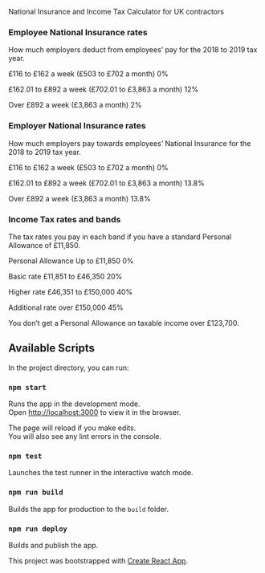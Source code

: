 National Insurance and Income Tax Calculator for UK contractors

### Employee National Insurance rates
How much employers deduct from employees’ pay for the 2018 to 2019 tax year.

£116 to £162 a week (£503 to £702 a month)          0%

£162.01 to £892 a week (£702.01 to £3,863 a month)  12%

Over £892 a week (£3,863 a month)                   2%

### Employer National Insurance rates
How much employers pay towards employees’ National Insurance for the 2018 to 2019 tax year.

£116 to £162 a week (£503 to £702 a month)          0%

£162.01 to £892 a week (£702.01 to £3,863 a month)  13.8%

Over £892 a week (£3,863 a month)                   13.8%

### Income Tax rates and bands
The tax rates you pay in each band if you have a standard Personal Allowance of £11,850.

Personal Allowance    Up to £11,850	          0%

Basic rate	          £11,851 to £46,350	    20%

Higher rate	          £46,351 to £150,000	    40%

Additional rate	      over £150,000	          45%

You don’t get a Personal Allowance on taxable income over £123,700.

## Available Scripts

In the project directory, you can run:

### `npm start`

Runs the app in the development mode.<br>
Open [http://localhost:3000](http://localhost:3000) to view it in the browser.

The page will reload if you make edits.<br>
You will also see any lint errors in the console.

### `npm test`

Launches the test runner in the interactive watch mode.

### `npm run build`

Builds the app for production to the `build` folder.<br>


### `npm run deploy`

Builds and publish the app.<br>

This project was bootstrapped with [Create React App](https://github.com/facebook/create-react-app).
